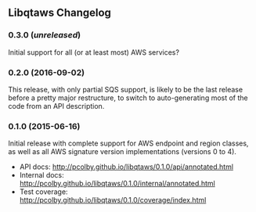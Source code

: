 ## Libqtaws Changelog

### 0.3.0 (_unreleased_)
Initial support for all (or at least most) AWS services?

### 0.2.0 (2016-09-02)
This release, with only partial SQS support, is likely to be the last
release before a pretty major restructure, to switch to auto-generating
most of the code from an API description.

### 0.1.0 (2015-06-16)
Initial release with complete support for AWS endpoint and region classes,
as well as all AWS signature version implementations (versions 0 to 4).

- API docs: http://pcolby.github.io/libqtaws/0.1.0/api/annotated.html
- Internal docs: http://pcolby.github.io/libqtaws/0.1.0/internal/annotated.html
- Test coverage: http://pcolby.github.io/libqtaws/0.1.0/coverage/index.html
